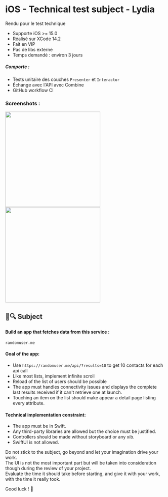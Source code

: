 # iOS - Technical test subject - Lydia

Rendu pour le test technique

- Supporte iOS >= 15.0
- Réalisé sur XCode 14.2
- Fait en VIP
- Pas de libs externe
- Temps demandé : environ 3 jours

##### Comporte :
- Tests unitaire des couches `Presenter` et `Interactor`
- Échange avec l'API avec Combine
- GitHub workflow CI

### Screenshots :
<tr>
  <td><img src="https://github.com/RomainBSQT/aidyL/assets/4136360/03281777-bfec-42a5-b09a-56c2375f8c8d" width=300></td>
  <td><img src="https://github.com/RomainBSQT/aidyL/assets/4136360/3dea6625-dd69-4f7b-837b-e1804ee737a8" width=300></td>
</tr>
  
## 🍎🔍 Subject

#### Build an app that fetches data from this service :
`randomuser.me`

####  Goal of the app:
- Use `https://randomuser.me/api/?results=10` to get 10 contacts for each api call
- Like most lists, implement infinite scroll
- Reload of the list of users should be possible
- The app must handles connectivity issues and displays the complete last
results received if it can't retrieve one at launch.
- Touching an item on the list should make appear a detail page listing
every attribute.

#### Technical implementation constraint:
- The app must be in Swift.
- Any third-party libraries are allowed but the choice must be justified.
- Controllers should be made without storyboard or any xib.
- SwiftUI is not allowed.

Do not stick to the subject, go beyond and let your imagination drive your work.\
The UI is not the most important part but will be taken into consideration though during the review of your project.\
Evaluate the time it should take before starting, and give it with your work, with the time it really took.

Good luck ! 🤙

